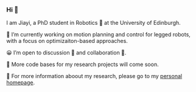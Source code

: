 ### Hi 👋

I am Jiayi, a PhD student in Robotics 🤖 at the University of Edinburgh.

🔭 I’m currently working on motion planning and control for legged robots, with a focus on optimizaiton-based approaches.

😀 I’m open to discussion 💬 and collaboration 👯.

🌱 More code bases for my research projects will come soon.

🌟 For more information aboout my research, please go to my [personal homepage](https://jjiayu.github.io/).

<!--
**jjiayu/jjiayu** is a ✨ _special_ ✨ repository because its `README.md` (this file) appears on your GitHub profile.

Here are some ideas to get you started:

- 🔭 I’m currently working on ...
- 🌱 I’m currently learning ...
- 👯 I’m looking to collaborate on ...
- 🤔 I’m looking for help with ...
- 💬 Ask me about ...
- 📫 How to reach me: ...
- 😄 Pronouns: ...
- ⚡ Fun fact: ...
-->
